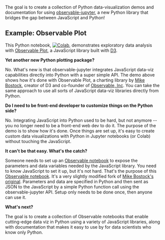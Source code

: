 
The goal is to create a collection of Python data-visualization demos and documentation for using
[observable-jupyter](https://github.com/thomasballinger/observable-jupyter), a new Python library
that bridges the gap between JavaScript and Python!

## Example: Observable Plot

This Python notebook, [![Colab](https://colab.research.google.com/assets/colab-badge.svg)](https://colab.research.google.com/github/pbogden/observable-jupyter-demos/blob/master/notebooks/observable_plot.ipynb),
demonstrates exploratory data analysis with
[Observable Plot](https://observablehq.com/@observablehq/plot), 
a JavaScript library built with [D3](https://github.com/d3/d3#d3-data-driven-documents).

**Yet another new Python plotting package?**

No. What's new is that observable-jupyter integrates
JavaScript data-viz capabilities directly into Python with a super simple API.
The demo above shows how it's done with Observable Plot,
a charting library by [Mike Bostock](https://observablehq.com/@mbostock), creator of D3 and co-founder
of [Observable, Inc](http://observablehq.com).
You can take the same approach to use all sorts of JavaScript data-viz libraries directly from Python.

**Do I need to be front-end developer to customize things on the Python side?**

No. Integrating JavaScript into Python used to be hard, but not anymore -- 
you no longer need to be a front-end web dev to do it.
The purpose of the demo is to show how it's done. 
Once things are set up, it's easy to create custom data visualizations with Python in Jupyter notebooks (or Colab) 
without touching the JavaScript.

**It can't be that easy. What's the catch?**

Someone needs to set up an [Observable notebook](https://www.google.com/search?q=observable+notebook&oq=observable+notebook&aqs=chrome..69i57j69i64j69i60l3j69i65.3681j0j7&sourceid=chrome&ie=UTF-8#kpvalbx=_XSUhYtfsCpiDytMPvsmf4Aw36) to expose the parameters and data variables
needed by the JavaScript library. You need to know JavaScript to set it up, but it's not hard.
That's the purpose of this [Observable notebook](https://observablehq.com/@pbogden/observable-plot-jupyter).
It's a very slightly modified fork of [Mike Bostock's original](https://observablehq.com/@observablehq/plot).
Parameters and data are specified in Python and then sent as JSON to the JavaScript by a simple
Python function call using the observable-jupyter API. 
Setup only needs to be done once, then anyone can use it.

**What's next?**

The goal is to create a collection of Observable notebooks that enable cutting-edge data viz in Python
using a variety of JavaScript libraries, along with documentation that makes it easy to use by for data 
scientists who know only Python.
